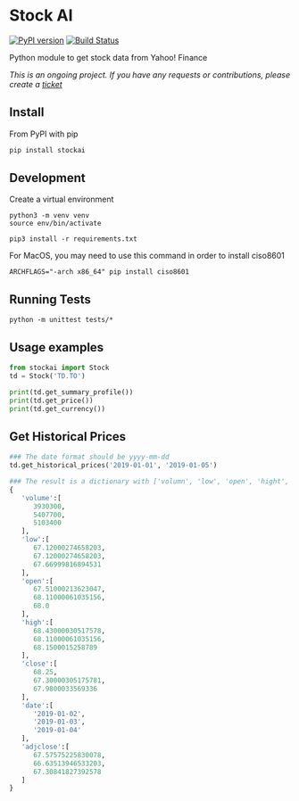 # Stock AI

[![PyPI version](https://badge.fury.io/py/stockai.svg)](https://badge.fury.io/py/stockai)
[![Build Status](https://travis-ci.org/dalenguyen/stockai.svg?branch=master)](https://travis-ci.org/dalenguyen/stockai)

Python module to get stock data from Yahoo! Finance

_This is an ongoing project. If you have any requests or contributions, please create a [ticket](https://github.com/dalenguyen/stockai/issues)_

## Install

From PyPI with pip

```sh
pip install stockai
```

## Development

Create a virtual environment

```
python3 -m venv venv
source env/bin/activate

pip3 install -r requirements.txt
```

For MacOS, you may need to use this command in order to install ciso8601

```
ARCHFLAGS="-arch x86_64" pip install ciso8601
```

## Running Tests

```
python -m unittest tests/*
```

## Usage examples

```python
from stockai import Stock
td = Stock('TD.TO')

print(td.get_summary_profile())
print(td.get_price())
print(td.get_currency())
```

## Get Historical Prices

```python
### The date format should be yyyy-mm-dd
td.get_historical_prices('2019-01-01', '2019-01-05')

### The result is a dictionary with ['volumn', 'low', 'open', 'hight', 'close', 'date', 'adjclose']
{
   'volume':[
      3930300,
      5407700,
      5103400
   ],
   'low':[
      67.12000274658203,
      67.12000274658203,
      67.66999816894531
   ],
   'open':[
      67.51000213623047,
      68.11000061035156,
      68.0
   ],
   'high':[
      68.43000030517578,
      68.11000061035156,
      68.1500015258789
   ],
   'close':[
      68.25,
      67.30000305175781,
      67.9800033569336
   ],
   'date':[
      '2019-01-02',
      '2019-01-03',
      '2019-01-04'
   ],
   'adjclose':[
      67.57575225830078,
      66.63513946533203,
      67.30841827392578
   ]
}
```
